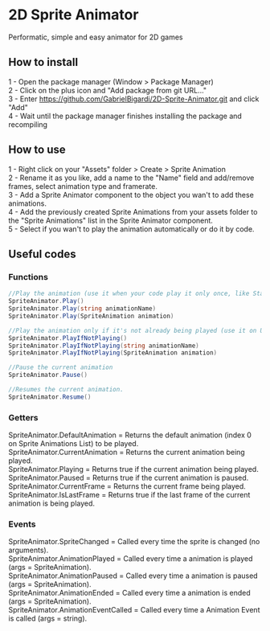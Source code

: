 # 2D Sprite Animator
 Performatic, simple and easy animator for 2D games

## How to install
1 - Open the package manager (Window > Package Manager)  
2 - Click on the plus icon and "Add package from git URL..."  
3 - Enter https://github.com/GabrielBigardi/2D-Sprite-Animator.git and click "Add"  
4 - Wait until the package manager finishes installing the package and recompiling  
  
## How to use
1 - Right click on your "Assets" folder > Create > Sprite Animation  
2 - Rename it as you like, add a name to the "Name" field and add/remove frames, select animation type and framerate.  
3 - Add a Sprite Animator component to the object you wan't to add these animations.  
4 - Add the previously created Sprite Animations from your assets folder to the "Sprite Animations" list in the Sprite Animator component.  
5 - Select if you wan't to play the animation automatically or do it by code.  
  
## Useful codes
### Functions
```cs
//Play the animation (use it when your code play it only once, like State-Machines do), you can pass a animation name or a spriteanimation class
SpriteAnimator.Play()
SpriteAnimator.Play(string animationName)
SpriteAnimator.Play(SpriteAnimation animation)

//Play the animation only if it's not already being played (use it on Update functions), you can pass a animation name or a spriteanimation class
SpriteAnimator.PlayIfNotPlaying()
SpriteAnimator.PlayIfNotPlaying(string animationName)
SpriteAnimator.PlayIfNotPlaying(SpriteAnimation animation)

//Pause the current animation
SpriteAnimator.Pause()

//Resumes the current animation.
SpriteAnimator.Resume() 
```  
  
### Getters
SpriteAnimator.DefaultAnimation = Returns the default animation (index 0 on Sprite Animations List) to be played.  
SpriteAnimator.CurrentAnimation = Returns the current animation being played.  
SpriteAnimator.Playing = Returns true if the current animation being played.  
SpriteAnimator.Paused = Returns true if the current animation is paused.  
SpriteAnimator.CurrentFrame = Returns the current frame being played.  
SpriteAnimator.IsLastFrame = Returns true if the last frame of the current animation is being played.  
  
### Events
SpriteAnimator.SpriteChanged = Called every time the sprite is changed (no arguments).  
SpriteAnimator.AnimationPlayed = Called every time a animation is played (args = SpriteAnimation).  
SpriteAnimator.AnimationPaused = Called every time a animation is paused (args = SpriteAnimation).  
SpriteAnimator.AnimationEnded = Called every time a animation is ended (args = SpriteAnimation).  
SpriteAnimator.AnimationEventCalled = Called every time a Animation Event is called (args = string).  